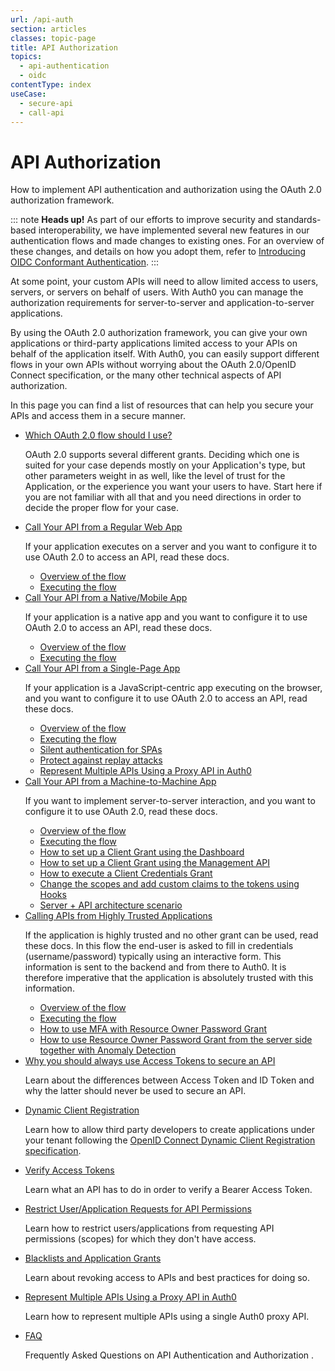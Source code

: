 ```yaml
---
url: /api-auth
section: articles
classes: topic-page
title: API Authorization
topics:
  - api-authentication
  - oidc
contentType: index
useCase:
  - secure-api
  - call-api
---
```


<div class="topic-page-header">
  <div data-name="example" class="topic-page-badge"></div>
  <h1>API Authorization</h1>
  <p>
    How to implement API authentication and authorization using the OAuth 2.0 authorization framework.
  </p>
</div>

::: note
**Heads up!** As part of our efforts to improve security and standards-based interoperability, we have implemented several new features in our authentication flows and made changes to existing ones. For an overview of these changes, and details on how you adopt them, refer to [Introducing OIDC Conformant Authentication](/api-auth/intro).
:::

At some point, your custom APIs will need to allow limited access to users, servers, or servers on behalf of users. With Auth0 you can manage the authorization requirements for server-to-server and application-to-server applications.

By using the OAuth 2.0 authorization framework, you can give your own applications or third-party applications limited access to your APIs on behalf of the application itself. With Auth0, you can easily support different flows in your own APIs without worrying about the OAuth 2.0/OpenID Connect specification, or the many other technical aspects of API authorization.

In this page you can find a list of resources that can help you secure your APIs and access them in a secure manner.

<ul class="topic-links">
  <li>
    <i class="icon icon-budicon-715"></i><a href="/api-auth/which-oauth-flow-to-use">Which OAuth 2.0 flow should I use?</a>
    <p>
      OAuth 2.0 supports several different grants. Deciding which one is suited for your case depends mostly on your Application's type, but other parameters weight in as well, like the level of trust for the Application, or the experience you want your users to have. Start here if you are not familiar with all that and you need directions in order to decide the proper flow for your case.
    </p>
  </li>
  <li>
      <i class="icon icon-budicon-715"></i><a href="/flows/guides/regular-web-app-login-flow/call-api-using-regular-web-app-login-flow">Call Your API from a Regular Web App</a>
    <p>
      If your application executes on a server and you want to configure it to use OAuth 2.0 to access an API, read these docs.
    </p>
    <ul>
      <li>
        <i class="icon icon-budicon-695"></i><a href="/flows/concepts/regular-web-app-login-flow">Overview of the flow</a>
      </li>
      <li>
        <i class="icon icon-budicon-695"></i><a href/flows/guides/regular-web-app-login-flow/call-api-using-regular-web-app-login-flow">Executing the flow</a>
      </li>
    </ul>
  </li>
  <li>
    <i class="icon icon-budicon-715"></i><a href="/flows/guides/mobile-login-flow/call-api-using-mobile-login-flow">Call Your API from a Native/Mobile App</a>
    <p>
      If your application is a native app and you want to configure it to use OAuth 2.0 to access an API, read these docs.
    </p>
    <ul>
      <li>
        <i class="icon icon-budicon-695"></i><a href="/flows/concepts/mobile-login-flow">Overview of the flow</a>
      </li>
      <li>
        <i class="icon icon-budicon-695"></i><a href="/flows/guides/mobile-login-flow/call-api-using-mobile-login-flow">Executing the flow</a>
      </li>
    </ul>
  </li>
  <li>
    <i class="icon icon-budicon-715"></i><a href="/flows/guides/single-page-login-flow/call-api-using-single-page-login-flow">Call Your API from a Single-Page App</a>
    <p>
      If your application is a JavaScript-centric app executing on the browser, and you want to configure it to use OAuth 2.0 to access an API, read these docs.
    </p>
    <ul>
      <li>
        <i class="icon icon-budicon-695"></i><a href="/flows/concepts/single-page-login-flow">Overview of the flow</a>
      </li>
      <li>
        <i class="icon icon-budicon-695"></i><a href="/flows/guides/single-page-login-flow/call-api-using-single-page-login-flow">Executing the flow</a>
      </li>
      <li>
        <i class="icon icon-budicon-695"></i><a href="/api-auth/tutorials/silent-authentication">Silent authentication for SPAs</a>
      </li>
      <li>
        <i class="icon icon-budicon-695"></i><a href="/api-auth/tutorials/nonce">Protect against replay attacks</a>
      </li>
      <li>
        <i class="icon icon-budicon-695"></i><a href="/api-auth/tutorials/represent-multiple-apis">Represent Multiple APIs Using a Proxy API in Auth0</a>
      </li>
    </ul>
  </li>
  <li>
    <i class="icon icon-budicon-715"></i><a href="/flows/guides/m2m-flow/call-api-using-m2m-flow">Call Your API from a Machine-to-Machine App</a>
    <p>
      If you want to implement server-to-server interaction, and you want to configure it to use OAuth 2.0, read these docs.
    </p>
    <ul>
      <li>
        <i class="icon icon-budicon-695"></i><a href="/flows/concepts/m2m-flow">Overview of the flow</a>
      </li>
      <li>
        <i class="icon icon-budicon-695"></i><a href="/flows/guides/m2m-flow/call-api-using-m2m-flow">Executing the flow</a>
      </li>
      <li>
        <i class="icon icon-budicon-695"></i><a href="/api-auth/config/using-the-auth0-dashboard">How to set up a Client Grant using the Dashboard</a>
      </li>
      <li>
        <i class="icon icon-budicon-695"></i><a href="/api-auth/config/using-the-management-api">How to set up a Client Grant using the Management API</a>
      </li>
      <li>
        <i class="icon icon-budicon-695"></i><a href="/api-auth/config/asking-for-access-tokens">How to execute a Client Credentials Grant</a>
      </li>
      <li>
        <i class="icon icon-budicon-695"></i><a href="/api-auth/tutorials/client-credentials/customize-with-hooks">Change the scopes and add custom claims to the tokens using Hooks</a>
      </li>
      <li>
        <i class="icon icon-budicon-695"></i><a href="/architecture-scenarios/application/server-api">Server + API architecture scenario</a>
      </li>
    </ul>
  </li>
  <li>
    <i class="icon icon-budicon-715"></i><a href="/api-auth/grant/password">Calling APIs from Highly Trusted Applications</a>
    <p>
      If the application is highly trusted and no other grant can be used, read these docs. In this flow the end-user is asked to fill in credentials (username/password) typically using an interactive form. This information is sent to the backend and from there to Auth0.  It is therefore imperative that the application is absolutely trusted with this information.
    </p>
    <ul>
      <li>
        <i class="icon icon-budicon-695"></i><a href="/api-auth/grant/password">Overview of the flow</a>
      </li>
      <li>
        <i class="icon icon-budicon-695"></i><a href="/api-auth/tutorials/password-grant">Executing the flow</a>
      </li>
      <li>
        <i class="icon icon-budicon-695"></i><a href="/api-auth/tutorials/multifactor-resource-owner-password">How to use MFA with Resource Owner Password Grant</a>
      </li>
      <li>
        <i class="icon icon-budicon-695"></i><a href="/api-auth/tutorials/using-resource-owner-password-from-server-side">How to use Resource Owner Password Grant from the server side together with Anomaly Detection</a>
      </li>
    </ul>
  </li>
  <li>
    <i class="icon icon-budicon-715"></i><a href="/api-auth/why-use-access-tokens-to-secure-apis">Why you should always use Access Tokens to secure an API</a>
    <p>
      Learn about the differences between Αccess Τoken and ID Τoken and why the latter should never be used to secure an API.
    </p>
  </li>
  <li>
    <i class="icon icon-budicon-715"></i><a href="/api-auth/dynamic-application-registration">Dynamic Client Registration</a>
    <p>
      Learn how to allow third party developers to create applications under your tenant following the <a href="https://openid.net/specs/openid-connect-registration-1_0.html">OpenID Connect Dynamic Client Registration specification</a>.
    </p>
  </li>
  <li>
    <i class="icon icon-budicon-715"></i><a href="/api-auth/tutorials/verify-access-token">Verify Access Tokens</a>
    <p>
      Learn what an API has to do in order to verify a Bearer Access Token.
    </p>
  </li>
  <li>
    <i class="icon icon-budicon-715"></i><a href="/api-auth/restrict-requests-for-scopes">Restrict User/Application Requests for API Permissions</a>
    <p>
      Learn how to restrict users/applications from requesting API permissions (scopes) for which they don't have access.
    </p>
  </li>
  <li>
    <i class="icon icon-budicon-715"></i><a href="/api-auth/blacklists-vs-grants">Blacklists and Application Grants</a>
    <p>
      Learn about revoking access to APIs and best practices for doing so.
    </p>
  </li>
  <li>
    <i class="icon icon-budicon-715"></i><a href="/api-auth/tutorials/represent-multiple-apis">Represent Multiple APIs Using a Proxy API in Auth0</a>
    <p>
      Learn how to represent multiple APIs using a single Auth0 proxy API.
    </p>
  </li>
  <li>
    <i class="icon icon-budicon-715"></i><a href="/api-auth/faq">FAQ</a>
    <p>
      Frequently Asked Questions on API Authentication and Authorization .
    </p>
  </li>
</ul>

